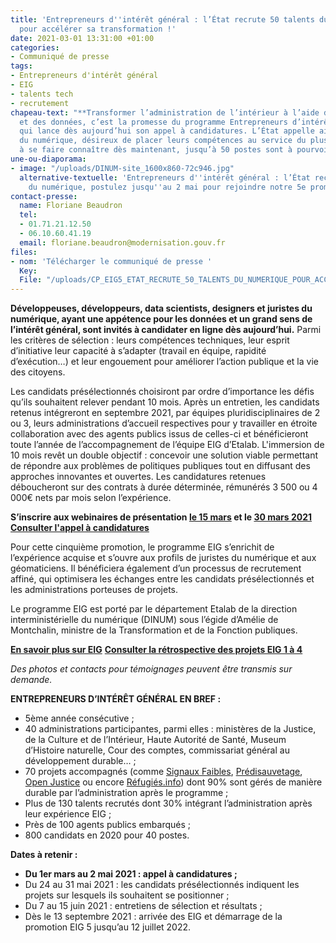 ```yaml
---
title: 'Entrepreneurs d''intérêt général : l’État recrute 50 talents du numérique
  pour accélérer sa transformation !'
date: 2021-03-01 13:31:00 +01:00
categories:
- Communiqué de presse
tags:
- Entrepreneurs d'intérêt général
- EIG
- talents tech
- recrutement
chapeau-text: "**Transformer l’administration de l’intérieur à l’aide du numérique
  et des données, c’est la promesse du programme Entrepreneurs d’intérêt général (EIG)
  qui lance dès aujourd’hui son appel à candidatures. L’État appelle ainsi les talents
  du numérique, désireux de placer leurs compétences au service du plus grand nombre,
  à se faire connaître dès maintenant, jusqu’à 50 postes sont à pourvoir.** "
une-ou-diaporama:
- image: "/uploads/DINUM-site_1600x860-72c946.jpg"
  alternative-textuelle: 'Entrepreneurs d''intérêt général : l’État recrute ! Talents
    du numérique, postulez jusqu''au 2 mai pour rejoindre notre 5e promotion'
contact-presse:
  name: Floriane Beaudron
  tel:
  - 01.71.21.12.50
  - 06.10.60.41.19
  email: floriane.beaudron@modernisation.gouv.fr
files:
- nom: 'Télécharger le communiqué de presse '
  Key: 
  File: "/uploads/CP_EIG5_ETAT_RECRUTE_50_TALENTS_DU_NUMERIQUE_POUR_ACCLERER_SA_TRANSFORMATION.pdf"
---
```


**Développeuses, développeurs, data scientists, designers et juristes du numérique, ayant une appétence pour les données et un grand sens de l’intérêt général, sont invités à candidater en ligne dès aujourd’hui.** Parmi les critères de sélection : leurs compétences techniques, leur esprit d’initiative leur capacité à s’adapter (travail en équipe, rapidité d’exécution…) et leur engouement pour améliorer l’action publique et la vie des citoyens.

Les candidats présélectionnés choisiront par ordre d’importance les défis qu’ils souhaitent relever pendant 10 mois. Après un entretien, les candidats retenus intégreront en septembre 2021, par équipes pluridisciplinaires de 2 ou 3, leurs administrations d’accueil respectives pour y travailler en étroite collaboration avec des agents publics issus de celles-ci et bénéficieront toute l’année de l’accompagnement de l’équipe EIG d’Etalab. L'immersion de 10 mois revêt un double objectif : concevoir une solution viable permettant de répondre aux problèmes de politiques publiques tout en diffusant des approches innovantes et ouvertes. Les candidatures retenues déboucheront sur des contrats à durée déterminée, rémunérés 3 500 ou 4 000€ nets par mois selon l’expérience.

**S’inscrire aux webinaires de présentation [le 15 mars](https://app.livestorm.co/dinum-12/aac-eig5-webinaire-info-1) et le [30 mars 2021 ](https://app.livestorm.co/dinum-12/aac-eig5-webinaire-info-2)**
**[Consulter l'appel à candidatures](https://entrepreneur-interet-general.etalab.gouv.fr/candidature-eig.html)**

Pour cette cinquième promotion, le programme EIG s’enrichit de l’expérience acquise et s’ouvre aux profils de juristes du numérique et aux géomaticiens. Il bénéficiera également d’un processus de recrutement affiné, qui optimisera les échanges entre les candidats présélectionnés et les administrations porteuses de projets.  

Le programme EIG est porté par le département Etalab de la direction interministérielle du numérique (DINUM) sous l’égide d’Amélie de Montchalin, ministre de la Transformation et de la Fonction publiques. 

**[En savoir plus sur EIG](https://entrepreneur-interet-general.etalab.gouv.fr/presentation.html)**
**[Consulter la rétrospective des projets EIG 1 à 4](https://entrepreneur-interet-general.etalab.gouv.fr/defis.html)**

*Des photos et contacts pour témoignages peuvent être transmis sur demande.*


**ENTREPRENEURS D’INTÉRÊT GÉNÉRAL EN BREF :**
* 5ème année consécutive ;
* 40 administrations participantes, parmi elles : ministères de la Justice, de la Culture et de l’Intérieur, Haute Autorité de Santé, Museum d’Histoire naturelle, Cour des comptes, commissariat général au développement durable… ;
* 70 projets accompagnés (comme [Signaux Faibles](https://entrepreneur-interet-general.etalab.gouv.fr/defis/2018/signauxfaibles.html), [Prédisauvetage](https://entrepreneur-interet-general.etalab.gouv.fr/defis/2018/donneesauvetagemaritime.html), [Open Justice](https://entrepreneur-interet-general.etalab.gouv.fr/defis/2019/openjustice.html) ou encore [Réfugiés.info](https://entrepreneur-interet-general.etalab.gouv.fr/defis/2019/karfur.html)) dont 90% sont gérés de manière durable par l’administration après le programme ;
* Plus de 130 talents recrutés dont 30% intégrant l’administration après leur expérience EIG ;
* Près de 100 agents publics embarqués ;
* 800 candidats en 2020 pour 40 postes.

**Dates à retenir :**
* **Du 1er mars au 2 mai 2021 : appel à candidatures ;**
* Du 24 au 31 mai 2021 : les candidats présélectionnés indiquent les projets sur lesquels ils souhaitent se positionner ; 
* Du 7 au 15 juin 2021 : entretiens de sélection et résultats ; 
* Dès le 13 septembre 2021 : arrivée des EIG et démarrage de la promotion EIG 5 jusqu’au 12 juillet 2022.
